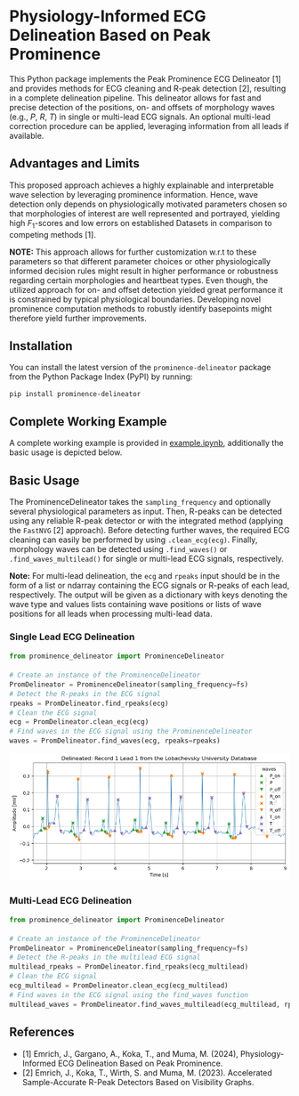 # Physiology-Informed ECG Delineation Based on Peak Prominence

This Python package implements the Peak Prominence ECG Delineator \[1\] and provides methods for ECG cleaning and R-peak detection \[2\], resulting in a complete delineation pipeline. This delineator allows for fast and precise detection of the positions, on- and offsets of morphology waves (e.g., _P_, _R_, _T_) in single or multi-lead ECG signals. An optional multi-lead correction procedure can be applied, leveraging information from all leads if available. 

## Advantages and Limits
This proposed approach achieves a highly explainable and interpretable wave selection by leveraging prominence information. Hence, wave detection only depends on physiologically motivated parameters chosen so that morphologies of interest are well represented and portrayed, yielding high $F_1$-scores and low errors on established Datasets in comparison to competing methods \[1\]. 

**NOTE:** This approach allows for further customization w.r.t to these parameters so that different parameter choices or other physiologically informed decision rules might result in higher performance or robustness regarding certain morphologies and heartbeat types. Even though, the utilized approach for on- and offset detection yielded great performance it is constrained by typical physiological boundaries. Developing novel prominence computation methods to robustly identify basepoints might therefore yield further improvements. 



## Installation

You can install the latest version of the `prominence-delineator` package from the Python Package Index (PyPI) by running:
```
pip install prominence-delineator
```

## Complete Working Example

A complete working example is provided in [example.ipynb](https://github.com/JonasEmrich/prominence-delineator/blob/main/example/example.ipynb), additionally the basic usage is depicted below.

## Basic Usage

The ProminenceDelineator takes the `sampling_frequency` and optionally several physiological parameters as input.
Then, R-peaks can be detected using any reliable R-peak detector or with the integrated method (applying the `FastNVG` \[2\] approach). Before detecting further waves, the required ECG cleaning can easily be performed by using `.clean_ecg(ecg)`.
Finally, morphology waves can be detected using `.find_waves()` or `.find_waves_multilead()` for single or multi-lead ECG signals, respectively. 

**Note:** For multi-lead delineation, the `ecg` and `rpeaks` input should be in the form of a list or ndarray containing the ECG signals or R-peaks of each lead, respectively. The output will be given as a dictionary with keys denoting the wave type and values lists containing wave positions or lists of wave positions for all leads when processing multi-lead data.

### Single Lead ECG Delineation
``` python
from prominence_delineator import ProminenceDelineator 

# Create an instance of the ProminenceDelineator
PromDelineator = ProminenceDelineator(sampling_frequency=fs)
# Detect the R-peaks in the ECG signal
rpeaks = PromDelineator.find_rpeaks(ecg)
# Clean the ECG signal
ecg = PromDelineator.clean_ecg(ecg)
# Find waves in the ECG signal using the ProminenceDelineator
waves = PromDelineator.find_waves(ecg, rpeaks=rpeaks)
```

![Delineated ECG](https://github.com/JonasEmrich/prominence-delineator/blob/main/img/plot.png?raw=true)

### Multi-Lead ECG Delineation
``` python
from prominence_delineator import ProminenceDelineator 

# Create an instance of the ProminenceDelineator
PromDelineator = ProminenceDelineator(sampling_frequency=fs)
# Detect the R-peaks in the multilead ECG signal
multilead_rpeaks = PromDelineator.find_rpeaks(ecg_multilead)
# Clean the ECG signal
ecg_multilead = PromDelineator.clean_ecg(ecg_multilead)
# Find waves in the ECG signal using the find_waves function
multilead_waves = PromDelineator.find_waves_multilead(ecg_multilead, rpeaks_multilead=multilead_rpeaks)
```

## References
* \[1\] Emrich, J., Gargano, A., Koka, T., and Muma, M. (2024), Physiology-Informed ECG Delineation Based on Peak Prominence.
* \[2\] Emrich, J., Koka, T., Wirth, S. and Muma, M. (2023). Accelerated Sample-Accurate R-Peak Detectors Based on Visibility Graphs.

